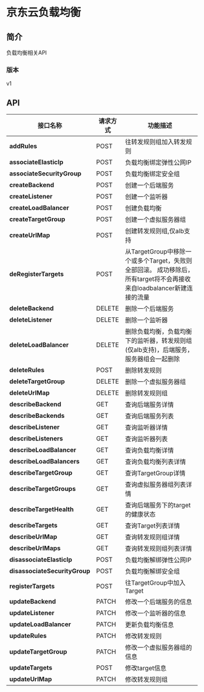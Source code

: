 # 京东云负载均衡


## 简介
负载均衡相关API


### 版本
v1


## API
|接口名称|请求方式|功能描述|
|---|---|---|
|**addRules**|POST|往转发规则组加入转发规则|
|**associateElasticIp**|POST|负载均衡绑定弹性公网IP|
|**associateSecurityGroup**|POST|负载均衡绑定安全组|
|**createBackend**|POST|创建一个后端服务|
|**createListener**|POST|创建一个监听器|
|**createLoadBalancer**|POST|创建负载均衡|
|**createTargetGroup**|POST|创建一个虚拟服务器组|
|**createUrlMap**|POST|创建转发规则组,仅alb支持|
|**deRegisterTargets**|POST|从TargetGroup中移除一个或多个Target，失败则全部回滚。 成功移除后，所有target将不会再接收来自loadbalancer新建连接的流量|
|**deleteBackend**|DELETE|删除一个后端服务|
|**deleteListener**|DELETE|删除一个监听器|
|**deleteLoadBalancer**|DELETE|删除负载均衡，负载均衡下的监听器，转发规则组(仅alb支持)，后端服务，服务器组会一起删除|
|**deleteRules**|POST|删除转发规则|
|**deleteTargetGroup**|DELETE|删除一个虚拟服务器组|
|**deleteUrlMap**|DELETE|删除转发规则组|
|**describeBackend**|GET|查询后端服务详情|
|**describeBackends**|GET|查询后端服务列表|
|**describeListener**|GET|查询监听器详情|
|**describeListeners**|GET|查询监听器列表|
|**describeLoadBalancer**|GET|查询负载均衡详情|
|**describeLoadBalancers**|GET|查询负载均衡列表详情|
|**describeTargetGroup**|GET|查询TargetGroup详情|
|**describeTargetGroups**|GET|查询虚拟服务器组列表详情|
|**describeTargetHealth**|GET|查询后端服务下的target的健康状态|
|**describeTargets**|GET|查询Target列表详情|
|**describeUrlMap**|GET|查询转发规则组详情|
|**describeUrlMaps**|GET|查询转发规则组列表详情|
|**disassociateElasticIp**|POST|负载均衡解绑弹性公网IP|
|**disassociateSecurityGroup**|POST|负载均衡解绑安全组|
|**registerTargets**|POST|往TargetGroup中加入Target|
|**updateBackend**|PATCH|修改一个后端服务的信息|
|**updateListener**|PATCH|修改一个监听器的信息|
|**updateLoadBalancer**|PATCH|更新负载均衡信息|
|**updateRules**|PATCH|修改转发规则|
|**updateTargetGroup**|PATCH|修改一个虚拟服务器组的信息|
|**updateTargets**|POST|修改target信息|
|**updateUrlMap**|PATCH|修改转发规则组|

